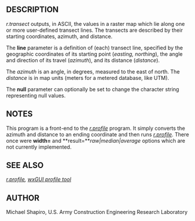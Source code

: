 ## DESCRIPTION

*r.transect* outputs, in ASCII, the values in a raster map which lie
along one or more user-defined transect lines. The transects are
described by their starting coordinates, azimuth, and distance.

The **line** parameter is a definition of (each) transect line,
specified by the geographic coordinates of its starting point (*easting,
northing*), the angle and direction of its travel (*azimuth*), and its
distance (*distance*).

The *azimuth* is an angle, in degrees, measured to the east of north.
The *distance* is in map units (meters for a metered database, like
UTM).

The **null** parameter can optionally be set to change the character
string representing null values.

## NOTES

This program is a front-end to the *[r.profile](r.profile.md)* program.
It simply converts the azimuth and distance to an ending coordinate and
then runs *[r.profile](r.profile.md)*. There once were **width=** and
**result=***raw\|median\|average* options which are not currently
implemented.

## SEE ALSO

*[r.profile](r.profile.md), [wxGUI profile tool](wxGUI.md)*

## AUTHOR

Michael Shapiro, U.S. Army Construction Engineering Research Laboratory
